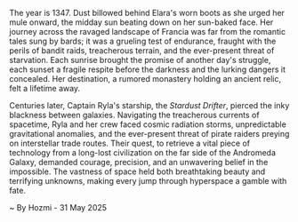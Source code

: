 
The year is 1347.  Dust billowed behind Elara's worn boots as she urged her mule onward, the midday sun beating down on her sun-baked face.  Her journey across the ravaged landscape of Francia was far from the romantic tales sung by bards; it was a grueling test of endurance, fraught with the perils of bandit raids, treacherous terrain, and the ever-present threat of starvation. Each sunrise brought the promise of another day's struggle, each sunset a fragile respite before the darkness and the lurking dangers it concealed.  Her destination, a rumored monastery holding an ancient relic, felt a lifetime away.


Centuries later, Captain Ryla's starship, the *Stardust Drifter*, pierced the inky blackness between galaxies.  Navigating the treacherous currents of spacetime, Ryla and her crew faced cosmic radiation storms, unpredictable gravitational anomalies, and the ever-present threat of pirate raiders preying on interstellar trade routes.  Their quest, to retrieve a vital piece of technology from a long-lost civilization on the far side of the Andromeda Galaxy, demanded courage, precision, and an unwavering belief in the impossible. The vastness of space held both breathtaking beauty and terrifying unknowns, making every jump through hyperspace a gamble with fate.

~ By Hozmi - 31 May 2025
